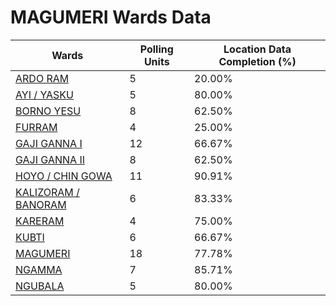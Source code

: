 
# MAGUMERI Wards Data

| Wards | Polling Units | Location Data Completion (%) |
| ---- | ----- | ------- |
| [ARDO RAM](./wards/1873-ardo-ram) | 5 | 20.00% |
| [AYI / YASKU](./wards/1874-ayi-/-yasku) | 5 | 80.00% |
| [BORNO YESU](./wards/1875-borno-yesu) | 8 | 62.50% |
| [FURRAM](./wards/1876-furram) | 4 | 25.00% |
| [GAJI GANNA  I](./wards/1877-gaji-ganna-i) | 12 | 66.67% |
| [GAJI GANNA  II](./wards/1878-gaji-ganna-ii) | 8 | 62.50% |
| [HOYO / CHIN GOWA](./wards/1879-hoyo-/-chin-gowa) | 11 | 90.91% |
| [KALIZORAM / BANORAM](./wards/1880-kalizoram-/-banoram) | 6 | 83.33% |
| [KARERAM](./wards/1881-kareram) | 4 | 75.00% |
| [KUBTI](./wards/1882-kubti) | 6 | 66.67% |
| [MAGUMERI](./wards/1883-magumeri) | 18 | 77.78% |
| [NGAMMA](./wards/1884-ngamma) | 7 | 85.71% |
| [NGUBALA](./wards/1885-ngubala) | 5 | 80.00% |




